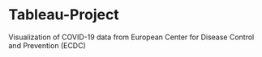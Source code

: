 # Tableau-Project
Visualization of COVID-19 data from European Center for Disease Control and Prevention (ECDC) 
